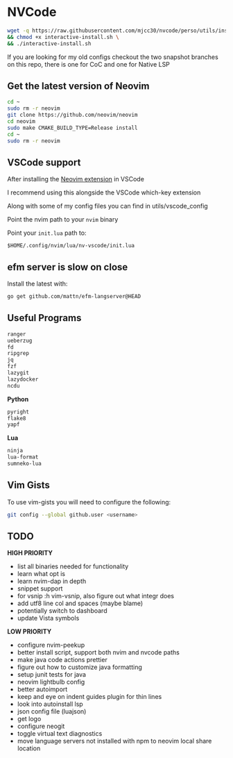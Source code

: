 # NVCode



```bash
wget -q https://raw.githubusercontent.com/mjcc30/nvcode/perso/utils/installer/interactive-install.sh \
&& chmod +x interactive-install.sh \
&& ./interactive-install.sh
```

If you are looking for my old configs checkout the two snapshot branches on this repo, there is one for CoC and one for Native LSP

## Get the latest version of Neovim 

```bash
cd ~
sudo rm -r neovim
git clone https://github.com/neovim/neovim
cd neovim
sudo make CMAKE_BUILD_TYPE=Release install
cd ~
sudo rm -r neovim
```

## VSCode support

After installing the [Neovim extension](https://github.com/asvetliakov/vscode-neovim) in VSCode

I recommend using this alongside the VSCode which-key extension

Along with some of my config files you can find in utils/vscode_config

Point the nvim path to your `nvim` binary

Point your `init.lua` path to:

```vim
$HOME/.config/nvim/lua/nv-vscode/init.lua
```

## efm server is slow on close

Install the latest with:

```bash
go get github.com/mattn/efm-langserver@HEAD
```

## Useful Programs

```bash
ranger
ueberzug
fd
ripgrep
jq
fzf
lazygit
lazydocker
ncdu
```

**Python**

```bash
pyright
flake8
yapf
```

**Lua**

```bash
ninja
lua-format
sumneko-lua
```

## Vim Gists

To use vim-gists you will need to configure the following:

```bash
git config --global github.user <username>
```

## TODO

**HIGH PRIORITY**
- list all binaries needed for functionality
- learn what opt is
- learn nvim-dap in depth
- snippet support
- for vsnip :h vim-vsnip, also figure out what integr does
- add utf8 line col and spaces (maybe blame)
- potentially switch to dashboard
- update Vista symbols

**LOW PRIORITY**
- configure nvim-peekup
- better install script, support both nvim and nvcode paths
- make java code actions prettier
- figure out how to customize java formatting
- setup junit tests for java
- neovim lightbulb config
- better autoimport
- keep and eye on indent guides plugin for thin lines
- look into autoinstall lsp
- json config file (luajson)
- get logo
- configure neogit
- toggle virtual text diagnostics
- move language servers not installed with npm to neovim local share location
